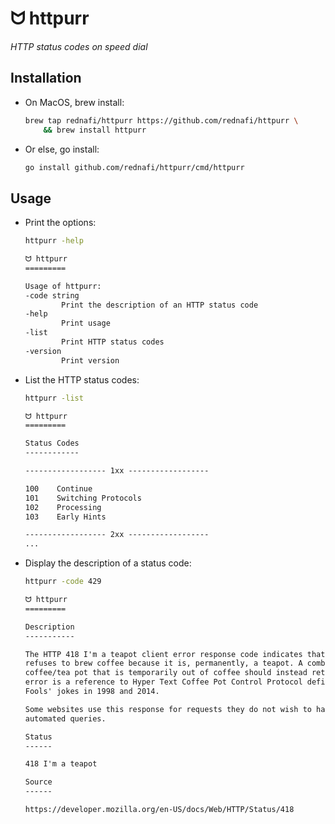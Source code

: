 <div align="left">
    <h1>ᗢ httpurr</h1>
    <i>HTTP status codes on speed dial</i>
    <div align="right">
</div>

## Installation

* On MacOS, brew install:

    ```sh
    brew tap rednafi/httpurr https://github.com/rednafi/httpurr \
        && brew install httpurr
    ```

* Or else, go install:

    ```sh
    go install github.com/rednafi/httpurr/cmd/httpurr
    ```

## Usage

* Print the options:

    ```sh
    httpurr -help
    ```

    ```txt
    ᗢ httpurr
    =========

    Usage of httpurr:
    -code string
            Print the description of an HTTP status code
    -help
            Print usage
    -list
            Print HTTP status codes
    -version
            Print version
    ```

* List the HTTP status codes:

    ```sh
    httpurr -list
    ```

    ```txt
    ᗢ httpurr
    =========

    Status Codes
    ------------

    ------------------ 1xx ------------------

    100    Continue
    101    Switching Protocols
    102    Processing
    103    Early Hints

    ------------------ 2xx ------------------
    ...
    ```

* Display the description of a status code:

    ```sh
    httpurr -code 429
    ```

    ```txt
    ᗢ httpurr
    =========

    Description
    -----------

    The HTTP 418 I'm a teapot client error response code indicates that the server
    refuses to brew coffee because it is, permanently, a teapot. A combined
    coffee/tea pot that is temporarily out of coffee should instead return 503. This
    error is a reference to Hyper Text Coffee Pot Control Protocol defined in April
    Fools' jokes in 1998 and 2014.

    Some websites use this response for requests they do not wish to handle, such as
    automated queries.

    Status
    ------

    418 I'm a teapot

    Source
    ------

    https://developer.mozilla.org/en-US/docs/Web/HTTP/Status/418
    ```
